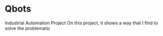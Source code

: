 # Qbots
Industrial Automation Project
On this project, it shows a way that I find to solve the problematic 

